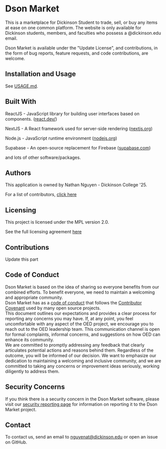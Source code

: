# Dson Market #

This is a marketplace for Dickinson Student to trade, sell, or buy any items at ease on one common platform. The website is only available for Dickinson students, members, and faculties who possess a @dickinson.edu email.

Dson Market is available under the "Update License", and contributions, in the form of bug reports, feature requests, and code contributions, are welcome.

## Installation and Usage ##

See [USAGE.md](USAGE.md).

## Built With ##

ReactJS - JavaScript library for building user interfaces based on components. ([react.dev/](https://react.dev/))

NextJS - A React framework used for server-side rendering ([nextjs.org](https://nextjs.org/))

Node.js - JavaScript runtime environment ([nodejs.org](https://nodejs.org/en/))

Supabase - An open-source replacement for Firebase ([supabase.com](https://supabase.com/))

and lots of other software/packages.

## Authors ##

This application is owned by Nathan Nguyen - Dickinson College '25.

For a list of contributors, [click here](https://github.com/nathang15/dson-market/graphs/contributors)

## Licensing ##

This project is licensed under the MPL version 2.0.

See the full licensing agreement [here](LICENSE.txt)

## Contributions ##

Update this part

## Code of Conduct ##

Dson Market is based on the idea of sharing so everyone benefits from our combined efforts. To benefit everyone, we need to maintain a welcoming and appropriate community.<br />
Dson Market has as a [code of conduct](CODE_OF_CONDUCT.md) that follows the [Contributor Covenant](https://www.contributor-covenant.org/) used by many
open source projects.<br />
This document outlines our expectations and provides a clear process for reporting any concerns you may have. If, at any point, you feel uncomfortable with any aspect of the OED project, we encourage you to reach out to the OED leadership team. This communication channel is open for formal complaints, informal concerns, and suggestions on how OED can enhance its community.<br />
We are committed to promptly addressing any feedback that clearly articulates potential actions and reasons behind them. Regardless of the outcome, you will be informed of our decision. We want to emphasize our dedication to maintaining a welcoming and inclusive community, and we are committed to taking any concerns or improvement ideas seriously, working diligently to address them.

## Security Concerns ##

If you think there is a security concern in the Dson Market software, please visit our [security reporting page](SECURITY.md) for information on reporting it to the Dson Market project.

## Contact ##

To contact us, send an email to nguyenat@dickinson.edu or open an issue on GitHub.